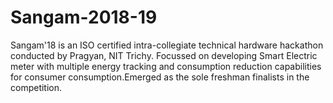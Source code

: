 # Sangam-2018-19
Sangam'18 is an ISO certified intra-collegiate technical hardware hackathon conducted by Pragyan, NIT Trichy. Focussed on developing Smart Electric meter with multiple energy tracking and consumption reduction capabilities for consumer consumption.Emerged as the sole freshman finalists in the competition.
